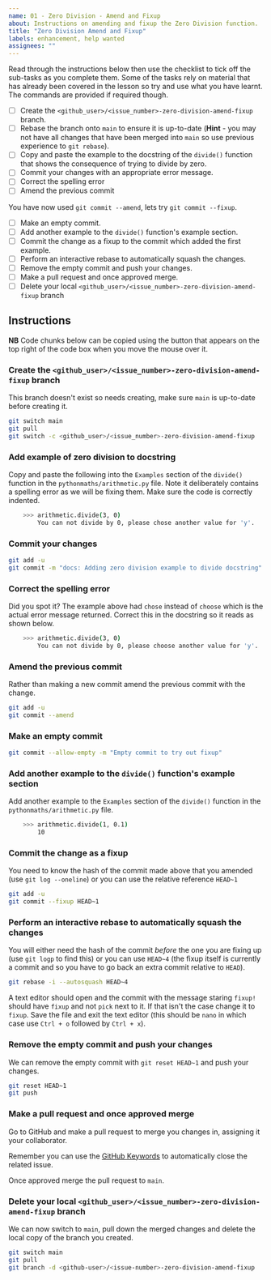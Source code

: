 ```yaml
---
name: 01 - Zero Division - Amend and Fixup
about: Instructions on amending and fixup the Zero Division function.
title: "Zero Division Amend and Fixup"
labels: enhancement, help wanted
assignees: ""
---
```


Read through the instructions below then use the checklist to tick off the sub-tasks as you complete them. Some of the
tasks rely on material that has already been covered in the lesson so try and use what you have learnt. The commands are
provided if required though.

- [ ] Create the `<github_user>/<issue_number>-zero-division-amend-fixup` branch.
- [ ] Rebase the branch onto `main` to ensure it is up-to-date (**Hint** - you may not have all changes that have been
      merged into `main` so use previous experience to `git rebase`).
- [ ] Copy and paste the example to the docstring of the `divide()` function that shows the consequence of trying to
      divide by zero.
- [ ] Commit your changes with an appropriate error message.
- [ ] Correct the spelling error
- [ ] Amend the previous commit

You have now used `git commit --amend`, lets try `git commit --fixup`.

- [ ] Make an empty commit.
- [ ] Add another example to the `divide()` function's example section.
- [ ] Commit the change as a fixup to the commit which added the first example.
- [ ] Perform an interactive rebase to automatically squash the changes.
- [ ] Remove the empty commit and push your changes.
- [ ] Make a pull request and once approved merge.
- [ ] Delete your local `<github_user>/<issue_number>-zero-division-amend-fixup` branch

## Instructions

**NB** Code chunks below can be copied using the button that appears on the top right of the code box when you move the
mouse over it.

### Create the `<github_user>/<issue_number>-zero-division-amend-fixup` branch

This branch doesn't exist so needs creating, make sure `main` is up-to-date before creating it.

```bash
git switch main
git pull
git switch -c <github_user>/<issue_number>-zero-division-amend-fixup
```

### Add example of zero division to docstring

Copy and paste the following into the `Examples` section of the `divide()` function in the `pythonmaths/arithmetic.py`
file. Note it deliberately contains a spelling error as we will be fixing them. Make sure the code is correctly indented.

```bash
    >>> arithmetic.divide(3, 0)
        You can not divide by 0, please chose another value for 'y'.
```

### Commit your changes

```bash
git add -u
git commit -m "docs: Adding zero division example to divide docstring"
```

### Correct the spelling error

Did you spot it? The example above had `chose` instead of `choose` which is the actual error message returned. Correct
this in the docstring so it reads as shown below.

```bash
    >>> arithmetic.divide(3, 0)
        You can not divide by 0, please choose another value for 'y'.
```

### Amend the previous commit

Rather than making a new commit amend the previous commit with the change.

```bash
git add -u
git commit --amend
```

### Make an empty commit

```bash
git commit --allow-empty -m "Empty commit to try out fixup"
```

### Add another example to the `divide()` function's example section

Add another example to the `Examples` section of the `divide()` function in the `pythonmaths/arithmetic.py` file.

```bash
    >>> arithmetic.divide(1, 0.1)
        10
```

### Commit the change as a fixup

You need to know the hash of the commit made above that you amended (use `git log --oneline`) or you can use the
relative reference `HEAD~1`

```bash
git add -u
git commit --fixup HEAD~1
```

### Perform an interactive rebase to automatically squash the changes

You will either need the hash of the commit _before_ the one you are fixing up (use `git logp` to find this) or
you can use `HEAD~4` (the fixup itself is currently a commit and so you have to go back an extra commit relative to
`HEAD`).

```bash
git rebase -i --autosquash HEAD~4
```

A text editor should open and the commit with the message staring `fixup!` should have `fixup` and not `pick` next to
it. If that isn't the case change it to `fixup`. Save the file and exit the text editor (this should be `nano` in which
case use `Ctrl + o` followed by `Ctrl + x`).

### Remove the empty commit and push your changes

We can remove the empty commit with `git reset HEAD~1` and push your changes.

```bash
git reset HEAD~1
git push
```

### Make a pull request and once approved merge

Go to GitHub and make a pull request to merge you changes in, assigning it your collaborator.

Remember you can use the [GitHub
Keywords](https://docs.github.com/en/get-started/writing-on-github/working-with-advanced-formatting/using-keywords-in-issues-and-pull-requests)
to automatically close the related issue.

Once approved merge the pull request to `main`.

### Delete your local `<github_user>/<issue_number>-zero-division-amend-fixup` branch

We can now switch to `main`, pull down the merged changes and delete the local copy of the branch you created.

```bash
git switch main
git pull
git branch -d <github-user>/<issue-number>-zero-division-amend-fixup
```
